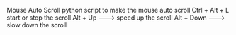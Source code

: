 Mouse Auto Scroll
python script to make the mouse auto scroll
Ctrl + Alt + L start or stop the scroll
Alt + Up ---> speed up the scroll
Alt + Down ---> slow down the scroll
